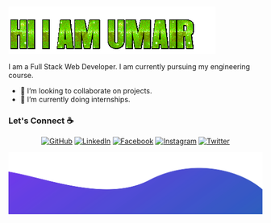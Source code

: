 &nbsp;&nbsp;&nbsp;&nbsp;&nbsp;&nbsp;&nbsp;&nbsp;&nbsp;&nbsp;&nbsp;&nbsp;&nbsp;&nbsp;&nbsp;&nbsp;&nbsp;&nbsp;&nbsp;&nbsp;&nbsp;&nbsp;&nbsp;&nbsp;&nbsp;&nbsp;&nbsp;&nbsp;&nbsp;&nbsp;&nbsp;&nbsp;&nbsp;&nbsp;&nbsp;&nbsp;&nbsp;&nbsp;&nbsp;&nbsp;&nbsp;&nbsp;&nbsp;&nbsp;&nbsp;&nbsp;&nbsp;&nbsp;&nbsp;&nbsp;&nbsp;&nbsp;&nbsp;&nbsp;&nbsp;&nbsp;&nbsp;&nbsp;&nbsp;&nbsp;&nbsp;![alt text](./z60794dcf63a81.gif)

I am a Full Stack Web Developer. I am currently pursuing my engineering course. 


- 👯 I’m looking to collaborate on projects.
- 🌱 I’m currently doing internships.



### Let's Connect :coffee:
<p align="center">
	<a href="https://github.com/umair2206"><img src="https://img.icons8.com/bubbles/50/000000/github.png" alt="GitHub"/></a>
	<a href="https://www.linkedin.com/in/mohammad-umair-sayed-686ba420b"><img src="https://img.icons8.com/bubbles/50/000000/linkedin.png" alt="LinkedIn"/></a>
	<a href="https://www.facebook.com/umair.mohammad.9029/"><img src="https://img.icons8.com/bubbles/50/000000/facebook-new.png" alt="Facebook"/></a>
	<a href="https://www.instagram.com/umair_2206/"><img src="https://img.icons8.com/bubbles/50/000000/instagram.png" alt="Instagram"/></a>
	<a href="https://twitter.com/umair2206"><img src="https://img.icons8.com/bubbles/50/000000/twitter.png" alt="Twitter"/></a>
</p>

![alt text](./bottom.svg)
